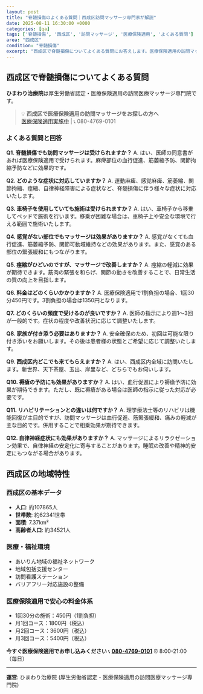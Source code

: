 ```yaml
---
layout: post
title: "脊髄損傷のよくある質問｜西成区訪問マッサージ専門家が解説"
date: 2025-08-11 16:30:00 +0000
categories: [qa]
tags: ['脊髄損傷', '西成区', '訪問マッサージ', '医療保険適用', 'よくある質問']
area: "西成区"
condition: "脊髄損傷"
excerpt: "西成区で脊髄損傷についてよくある質問にお答えします。医療保険適用の訪問マッサージの疑問から症状の基礎知識まで専門家が詳しく解説。"
---
```


## 西成区で脊髄損傷についてよくある質問

**ひまわり治療院**は厚生労働省認定・医療保険適用の訪問医療マッサージ専門院です。

> 💡 **西成区で医療保険適用の訪問マッサージをお探しの方へ**  
> [医療保険適用実施中](https://peraichi.com/landing_pages/view/himawari-massage) | 📞 080-4769-0101

### よくある質問と回答

**Q1. 脊髄損傷でも訪問マッサージは受けられますか？**
A. はい、医師の同意書があれば医療保険適用で受けられます。麻痺部位の血行促進、筋萎縮予防、関節拘縮予防などに効果的です。

**Q2. どのような症状に対応していますか？**
A. 運動麻痺、感覚麻痺、筋萎縮、関節拘縮、痙縮、自律神経障害による症状など、脊髄損傷に伴う様々な症状に対応いたします。

**Q3. 車椅子を使用していても施術は受けられますか？**
A. はい、車椅子から移乗してベッドで施術を行います。移乗が困難な場合は、車椅子上や安全な環境で行える範囲で施術いたします。

**Q4. 感覚がない部位でもマッサージは効果がありますか？**
A. 感覚がなくても血行促進、筋萎縮予防、関節可動域維持などの効果があります。また、感覚のある部位の緊張緩和にもつながります。

**Q5. 痙縮がひどいのですが、マッサージで改善しますか？**
A. 痙縮の軽減に効果が期待できます。筋肉の緊張を和らげ、関節の動きを改善することで、日常生活の質の向上を目指します。

**Q6. 料金はどのくらいかかりますか？**
A. 医療保険適用で1割負担の場合、1回30分450円です。3割負担の場合は1350円となります。

**Q7. どのくらいの頻度で受けるのが良いですか？**
A. 医師の指示により週1〜3回が一般的です。症状の程度や改善状況に応じて調整いたします。

**Q8. 家族が付き添う必要はありますか？**
A. 安全確保のため、初回は可能な限り付き添いをお願いします。その後は患者様の状態とご希望に応じて調整いたします。

**Q9. 西成区内どこでも来てもらえますか？**
A. はい、西成区内全域に訪問いたします。新世界、天下茶屋、玉出、岸里など、どちらでもお伺いします。

**Q10. 褥瘡の予防にも効果がありますか？**
A. はい、血行促進により褥瘡予防に効果が期待できます。ただし、既に褥瘡がある場合は医師の指示に従った対応が必要です。

**Q11. リハビリテーションとの違いは何ですか？**
A. 理学療法士等のリハビリは機能回復が主目的ですが、訪問マッサージは血行促進、筋緊張緩和、痛みの軽減が主な目的です。併用することで相乗効果が期待できます。

**Q12. 自律神経症状にも効果がありますか？**
A. マッサージによるリラクゼーション効果で、自律神経の安定化に寄与することがあります。睡眠の改善や精神的安定にもつながる場合があります。

## 西成区の地域特性

### 西成区の基本データ
- **人口**: 約107865人
- **世帯数**: 約62341世帯
- **面積**: 7.37km²
- **高齢者人口**: 約34521人

### 医療・福祉環境
- あいりん地域の福祉ネットワーク
- 地域包括支援センター
- 訪問看護ステーション
- バリアフリー対応施設の整備

### 医療保険適用で安心の料金体系
- 1回30分の施術：450円（1割負担）
- 月1回コース：1800円（税込）
- 月2回コース：3600円（税込）
- 月3回コース：5400円（税込）

**今すぐ医療保険適用でお申し込みください**
📞 **[080-4769-0101](tel:080-4769-0101)**
⏰ 8:00-21:00（毎日）

---
**運営**: ひまわり治療院 (厚生労働省認定・医療保険適用の訪問医療マッサージ専門院)